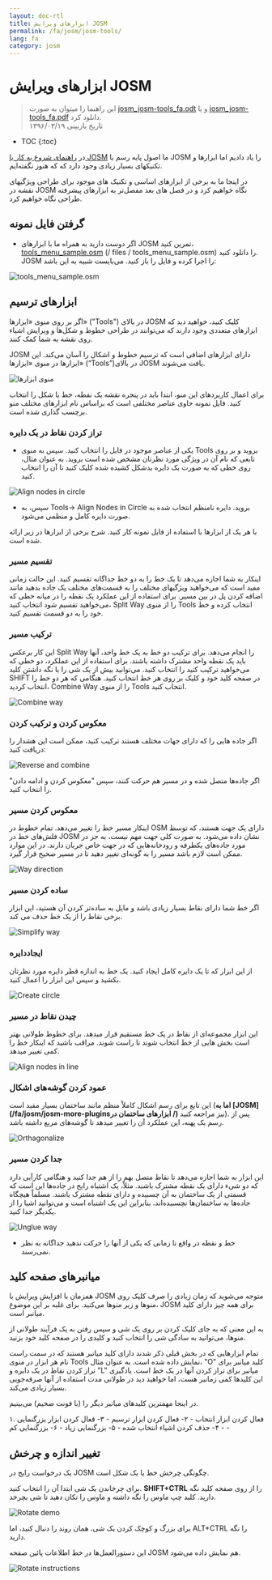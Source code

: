 ```yaml
---
layout: doc-rtl
title: ابزارهای ویرایش JOSM
permalink: /fa/josm/josm-tools/
lang: fa
category: josm
---
```


ابزارهای ویرایش JOSM
==================

> این راهنما را میتوان به صورت [josm_josm-tools_fa.odt](/files/josm_josm-tools_fa.odt) و یا [josm_josm-tools_fa.pdf](/files/josm_josm-tools_fa.pdf) دانلود کرد.  
> تاریخ بازبینی ۱۳۹۶/۰۳/۱۹  

- TOC
{:toc}

در [راهنمای شروع به کار با JOSM](/fa/josm/start-josm/) ما اصول پایه رسم با JOSM را یاد دادیم اما ابزارها و تکنیکهای بسیار زیادی وجود دارد که که هنوز نگفته‌ایم.

در اینجا ما به برخی از ابزارهای اساسی و تکنیک های موجود برای طراحی ویژگیهای نقشه در JOSM نگاه خواهیم کرد و در فصل های بعد مفصل‌تر  به ابزارهای پیشرفته طراحی نگاه خواهیم کرد.

گرفتن فایل نمونه
-------------------

- اگر دوست دارید به همراه ما با ابزارهای JOSM تمرین کنید، [tools_menu_sample.osm] (/ files / tools_menu_sample.osm) را دانلود کنید. JOSM را اجرا کرده و فایل را باز کنید. می‌بایست شبیه به این باشد:

![tools_menu_sample.osm][]

ابزارهای ترسیم
-------------

اگر بر روی منوی «ابزارها» ("Tools") در بالای JOSM کلیک کنید، خواهید دید که ابزارهای متعددی وجود دارند که می‌توانند در طراحی خطوط و شکل‌ها و ویرایش اشیاء روی نقشه به شما کمک کنند.

JOSM دارای ابزارهای اضافی است که ترسیم خطوط و اشکال را آسان می‌کند. این ابزارها در منوی «ابزارها» (“Tools”)در بالای JOSM یافت می‌شوند.

![منوی ابزارها][Tools menu]

برای اعمال کاربردهای این منو، ابتدا باید در پنجره نقشه یک نقطه، خط یا شکل را انتخاب کنید. فایل نمونه حاوی عناصر مختلفی است که براساس نام ابزارهای مختلف  منو برچسب گذاری شده است.

### تراز کردن نقاط در یک دایره  

- یکی از عناصر موجود در فایل را انتخاب کنید. سپس به منوی Tools بروید و بر روی تابعی که نام آن در ویژگی مورد نظرتان مشخص شده است بروید. به عنوان مثال، روی خطی که به صورت یک دایره بدشکل کشیده شده کلیک کنید تا آن را انتخاب کنید.

![Align nodes in circle][]

- سپس، به Tools-> Align Nodes in Circle بروید. دایره نامنظم انتخاب شده به صورت دایره کامل و منظمی می‌شود.

با هر یک از ابزارها با استفاده از فایل نمونه کار کنید. شرح برخی از ابزارها در زیر ارائه شده است.

### تقسیم مسیر  

اینکار به شما اجازه می‌دهد تا یک خط را به دو خط جداگانه تقسیم کنید. این حالت زمانی مفید است که می‌خواهید ویژگیهای مختلف را به قسمت‌های مختلف یک جاده بدهید مانند اضافه کردن پل در بین مسیر. برای استفاده از این عملکرد یک نقطه را در میانه خطی که می‌خواهید تقسیم شود انتخاب کنید، Split Way را از منوی Tools انتخاب کرده و خط خود را به دو قسمت تقسیم کنید.


### ترکیب مسیر

این کار برعکس Split Way را انجام می‌دهد. برای ترکیب دو خط به یک خط واحد، آنها باید یک نقطه واحد مشترک داشته باشند. برای استفاده از این عملکرد، دو خطی که می‌خواهید ترکیب کنید را انتخاب کنید. می‌توانید بیش از یک شی را با نگه داشتن کلید SHIFT در صفحه کلید خود و کلیک بر روی هر خط انتخاب کنید. هنگامی که هر دو خط را انتخاب کردید، Combine Way را از منوی Tools انتخاب کنید.

![Combine way][]


### معکوس کردن و ترکیب کردن  

اگر جاده هایی را که دارای جهات مختلف هستند ترکیب کنید، ممکن است این هشدار را دریافت کنید:

![Reverse and combine][]

اگر جاده‌ها متصل شده و در مسیر هم حرکت کنند، سپس "معکوس کردن و ادامه دادن" را انتخاب کنید.


### معکوس کردن مسیر

اینکار مسیر خط را تغییر می‌دهد. تمام خطوط در OSM دارای یک جهت هستند، که توسط فلش​‌های خط در JOSM نشان داده می‌شود. به صورت کلی جهت مهم نیست، به جز در مورد جاده‌های یکطرفه و رودخانه‌هایی که در جهت خاص جریان دارند. در این موارد ممکن است لازم باشد مسیر را به گونه‌ای تغییر دهید تا در مسیر صحیح قرار گیرد.

![Way direction][]

### ساده کردن مسیر

اگر خط شما دارای نقاط بسیار زیادی باشد و مایل به ساده‌تر کردن آن هستید، این ابزار برخی نقاط را از یک خط حذف می کند.

![Simplify way][]


### ایجاددایره

از این ابزار که تا یک دایره کامل ایجاد کنید. یک خط به اندازه قطر دایره مورد نظرتان بکشید و سپس این ابزار را اعمال کنید.

![Create circle][]


### چیدن نقاط در مسیر

این ابزار مجموعه‌ای از نقاط در یک خط مستقیم قرار میدهد. برای خطوط طولانی بهتر است بخش هایی از خط انتخاب شوند تا راست شوند. مراقب باشید که اینکار خط را کمی تغییر میدهد.

![Align nodes in line][]

### عمود کردن گوشه‌های اشکال

این تابع برای رسم اشکال کاملاْ منظم مانند ساختمان بسیار مفید است (**اما به [JOSM](/fa/josm/josm-more-pluginsابزارهای ساختمان در /)** نیز مراجعه کنید). پس از رسم یک پهنه، این عملکرد آن را تغییر میدهد تا گوشه‌های مربع داشته باشد.

![Orthagonalize][]


### جدا کردن مسیر

این ابزار به شما اجازه می‌دهد تا نقاط متصل بهم را از هم جدا کنید و هنگامی کارآیی دارد که دو شیء دارای یک نقطه مشترک باشند. مثلاْ، یک اشتباه رایج در جاده‌ها این است که قسمتی از یک ساختمان به آن چسبیده و دارای نقطه مشترک باشند. مسلماْ هیچگاه جاده‌ها به ساختمان‌ها نچسبیده‌اند، بنابراین این یک اشتباه است و می‌توانید اشیا را از یکدیگر جدا کنید.

![Unglue way][]

* خط و نقطه در واقع تا زمانی که یکی از آنها را حرکت ندهید جداگانه به نظر نمی‌رسند.

میانبرهای صفحه کلید
------------------

همزمان با افزایش ویرایش با JOSM متوجه می‌شوید که زمان زیادی را صرف کلیک روی منوها و زیر منوها می‌کنید. برای غلبه بر این موضوع، JOSM برای همه چیز دارای کلید میانبر است.

به این معنی که به جای کلیک کردن بر روی یک شی و سپس رفتن به یک فرآیند طولانی از منوها، می‌توانید به سادگی شی را انتخاب کنید و کلیدی را در صفحه کلید خود بزنید.

تمام ابزارهایی که در بخش قبلی ذکر شدند دارای کلید میانبر هستند که در سمت راست نام هر ابزار در منوی Tools نمایش داده شده است. به عنوان مثال، "O"
کلید میانبر برای تراز کردن نقاط در یک دایره و "L" میانبر برای تراز کردن آنها در یک خط است. یادگیری این کلیدها کمی زمانبر هست، اما خواهید دید 
در طولانی مدت استفاده از آنها صرفه‌جویی بسیار زیادی می‌‌کند.

در اینجا مهمترین کلیدهای میانبر دیگر را (با فونت ضخیم) می‌بینیم.

۱. فعال کردن ابزار انتخاب - 
۲- فعال کردن ابزار ترسیم - 
۳- فعال کردن ابزار بزرگنمایی - 
۴- حذف کردن اشیاء انتخاب شده - 
۵- بزرگنمایی زیاد - 
۶- بزرگنمایی کم - 


تغییر اندازه و چرخش
----------------

یک درخواست رایج در JOSM چگونگی چرخش خط یا یک شکل است.

برای چرخاندن یک شی ابتدا آن را انتخاب کنید. **SHIFT+CTRL** را از روی صفحه کلید نگه دارید. کلید چپ ماوس را نگه داشته و ماوس را تکان دهید تا شی بچرخد.

![Rotate demo][]

برای بزرگ و کوچک کردن یک شی، همان روند را دنبال کنید، اما ALT+CTRL را نگه دارید.

این دستورالعمل‌ها در خط اطلاعات پائین صفحه JOSM هم نمایش داده می‌شود.

![Rotate instructions][]




[tools_menu_sample.osm]: /images/josm/tools-menu-sample-file.png
[Tools menu]: /images/josm/tools-menu.png
[Align nodes in circle]: /images/josm/align-nodes-in-circle.png
[Combine way]: /images/josm/combine-way.png
[Reverse and combine]: /images/josm/reverse-and-combine.png
[Way direction]: /images/josm/way-direction.png
[Simplify way]: /images/josm/simplify-way.png
[Create circle]: /images/josm/create-circle.png
[Align nodes in line]: /images/josm/align-nodes-in-line.png
[Orthagonalize]: /images/josm/orthagonalize.png
[Unglue way]: /images/josm/unglue-way.png
[Keyboard S]: /images/josm/keyboard-s.png
[Keyboard A]: /images/josm/keyboard-a.png
[Keyboard Z]: /images/josm/keyboard-z.png
[Keyboard Del]: /images/josm/keyboard-del.png
[Keyboard plus]: /images/josm/keyboard-plus.png
[Keyboard minus]: /images/josm/keyboard-minus.png
[Rotate demo]: /images/josm/rotate-demo.png
[Rotate instructions]: /images/josm/rotate-instructions.png